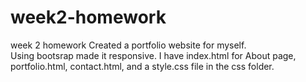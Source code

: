 # week2-homework
week 2 homework
Created a portfolio website for myself.  
Using bootsrap made it responsive. 
I have index.html for About page,
portfolio.html,
contact.html,
and a style.css file in the css folder.




